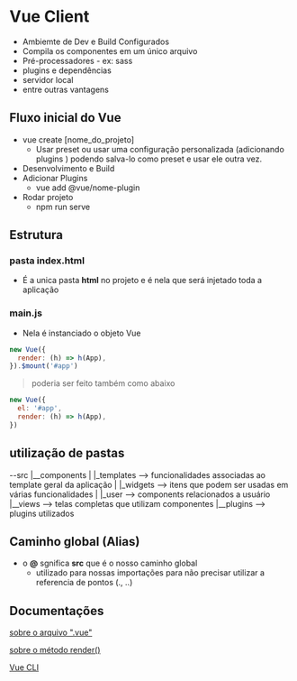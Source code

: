 
# Vue Client

- Ambiemte de Dev e Build Configurados
- Compila os componentes em um único arquivo
- Pré-processadores - ex: sass
- plugins e dependências
- servidor local
- entre outras vantagens

## Fluxo inicial do Vue

- vue create [nome_do_projeto]
  - Usar preset ou usar uma configuração personalizada (adicionando plugins ) podendo salva-lo como preset e usar ele outra vez.
- Desenvolvimento e Build
- Adicionar Plugins
  - vue add @vue/nome-plugin
- Rodar projeto 
  - npm run serve

## Estrutura

### pasta index.html

- É a unica pasta **html** no projeto e é nela que será injetado toda a aplicação

### main.js

- Nela é instanciado o objeto Vue

```js
new Vue({
  render: (h) => h(App),
}).$mount('#app')
```

> poderia ser feito também como abaixo

```js
new Vue({
  el: '#app',
  render: (h) => h(App),
})
```

## utilização de pastas 

--src
  |__components
  | |_templates --> funcionalidades associadas ao template geral da aplicação
  | |_widgets --> itens que podem ser usadas em várias funcionalidades 
  | |_user --> components relacionados a usuário
  |__views --> telas completas que utilizam componentes 
  |__plugins --> plugins utilizados

## Caminho global (Alias)

- o **@** sgnifica **src**  que é o nosso caminho global 
  - utilizado para nossas importações para não precisar utilizar a referencia de pontos (., ..)

## Documentações

[sobre o arquivo ".vue"](https://br.vuejs.org/v2/guide/single-file-components.html)

[sobre o método render()](https://br.vuejs.org/v2/guide/render-function.html)

[Vue CLI](https://cli.vuejs.org/)
